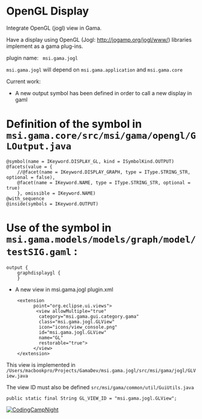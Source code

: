 # OpenGL Display

Integrate OpenGL (jogl) view in Gama.

Have a display using OpenGL (Jogl: http://jogamp.org/jogl/www/) libraries implement as a gama plug-ins.

plugin name: ` msi.gama.jogl`

`msi.gama.jogl` will depend on `msi.gama.application` and `msi.gama.core`

Current work:
  * A new output symbol has been defined in order to call a new display in gaml

# Definition of the symbol in `msi.gama.core/src/msi/gama/opengl/GLOutput.java`
```
@symbol(name = IKeyword.DISPLAY_GL, kind = ISymbolKind.OUTPUT)
@facets(value = {
	//@facet(name = IKeyword.DISPLAY_GRAPH, type = IType.STRING_STR, optional = false),
	@facet(name = IKeyword.NAME, type = IType.STRING_STR, optional = true)
	}, omissible = IKeyword.NAME)
@with_sequence
@inside(symbols = IKeyword.OUTPUT)
```


# Use of the symbol in `msi.gama.models/models/graph/model/testSIG.gaml` :
```
output {
	graphdisplaygl {		
	}
```
  * A new view in msi.gama.jogl plugin.xml

```
    <extension
          point="org.eclipse.ui.views">
           <view allowMultiple="true"
            category="msi.gama.gui.category.gama"
            class="msi.gama.jogl.GLView"
            icon="icons/view_console.png"
            id="msi.gama.jogl.GLView"
            name="GL"
            restorable="true">
          </view>
    </extension>
```

This view is implemented in `/Users/macbookpro/Projects/GamaDev/msi.gama.jogl/src/msi/gama/jogl/GLView.java`

The view ID must also be defined `src/msi/gama/common/util/GuiUtils.java`
```
public static final String GL_VIEW_ID = "msi.gama.jogl.GLView";
```


<a href='http://gama-platform.googlecode.com/files/gama-opengl.png' title='CodingCampNight'><img src='http://gama-platform.googlecode.com/files/gama-opengl.png' alt='CodingCampNight' /></a>